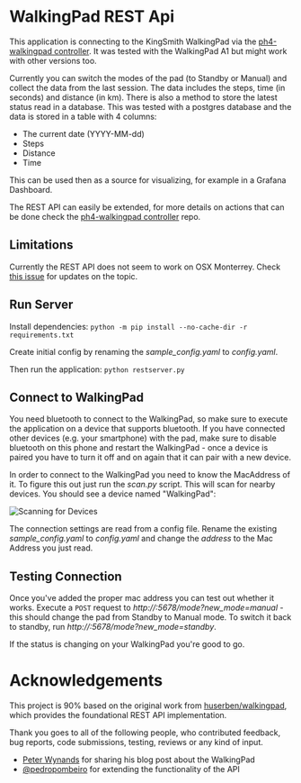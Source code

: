 # WalkingPad REST Api
This application is connecting to the KingSmith WalkingPad via the [ph4-walkingpad controller](https://github.com/ph4r05/ph4-walkingpad). It was tested with the WalkingPad A1 but might work with other versions too.

Currently you can switch the modes of the pad (to Standby or Manual) and collect the data from the last session. The data includes the steps, time (in seconds) and distance (in km).
There is also a method to store the latest status read in a database. This was tested with a postgres database and the data is stored in a table with 4 columns:
- The current date (YYYY-MM-dd)
- Steps
- Distance
- Time

This can be used then as a source for visualizing, for example in a Grafana Dashboard.

The REST API can easily be extended, for more details on actions that can be done check the [ph4-walkingpad controller](https://github.com/ph4r05/ph4-walkingpad) repo.

## Limitations
Currently the REST API does not seem to work on OSX Monterrey. Check [this issue](https://github.com/huserben/walkingpad/issues/7#issuecomment-1019125291) for updates on the topic.

## Run Server
Install dependencies:
`python -m pip install --no-cache-dir -r requirements.txt`

Create initial config by renaming the *sample_config.yaml* to *config.yaml*.

Then run the application:
`python restserver.py`

## Connect to WalkingPad
You need bluetooth to connect to the WalkingPad, so make sure to execute the application on a device that supports bluetooth. If you have connected other devices (e.g. your smartphone) with the pad, make sure to disable bluetooth on this phone and restart the WalkingPad - once a device is paired you have to turn it off and on again that it can pair with a new device.

In order to connect to the WalkingPad you need to know the MacAddress of it. To figure this out just run the *scan.py* script. This will scan for nearby devices. You should see a device named "WalkingPad":

![Scanning for Devices](https://raw.githubusercontent.com/huserben/walkingpad/main/Images/scan.jpg)

The connection settings are read from a config file. Rename the existing *sample_config.yaml* to *config.yaml* and change the *address* to the Mac Address you just read.

## Testing Connection
Once you've added the proper mac address you can test out whether it works.
Execute a `POST` request to *http://<ServerIP>:5678/mode?new_mode=manual* - this should change the pad from Standby to Manual mode. To switch it back to standby, run *http://<ServerIP>:5678/mode?new_mode=standby*.

If the status is changing on your WalkingPad you're good to go.

# Acknowledgements

This project is 90% based on the original work from [huserben/walkingpad](https://github.com/huserben/walkingpad), which provides the foundational REST API implementation.

Thank you goes to all of the following people, who contributed feedback, bug reports, code submissions, testing, reviews or any kind of input.
  
  - [Peter Wynands](https://peter-wynands.medium.com/1000-km-behind-my-desk-87ab44b4067c) for sharing his blog post about the WalkingPad
  - [@pedropombeiro](https://github.com/pedropombeiro) for extending the functionality of the API
